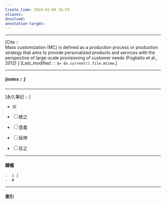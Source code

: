 ```yaml
---
Create_time: 2024-02-04 16:59
aliases: 
Unsolved: 
annotation-target:
---
```


---
[Cite ::  
Mass customization (MC) is defined as a production process or production strategy that aims to provide personalized products and services with the perspective of large-scale provisioning of customer needs (Fogliatto et al., 2012)
]
[Last_modified : : `$= dv.current().file.mtime`.]


---
##### [notes ::   ]


---

[永久筆記 :: ]
	
- [x]

- [ ] 總之

- [ ] 意義

- [ ] 延伸

- [ ] 反之


---
#### 歸檔 
	-  [ ]
	-  #


---
#### 索引
